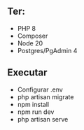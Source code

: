 ## Ter: 
- PHP 8
- Composer
- Node 20
- Postgres/PgAdmin 4

## Executar
- Configurar .env
- php artisan migrate
- npm install
- npm run dev
- php artisan serve
